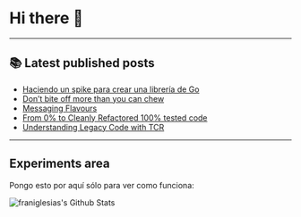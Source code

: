 # Hi there 👋

<!--
**franiglesias/franiglesias** is a ✨ _special_ ✨ repository because its `README.md` (this file) appears on your GitHub profile.

Here are some ideas to get you started:

- 🔭 I’m currently working on ...
- 🌱 I’m currently learning ...
- 👯 I’m looking to collaborate on ...
- 🤔 I’m looking for help with ...
- 💬 Ask me about ...
- 📫 How to reach me: ...
- 😄 Pronouns: ...
- ⚡ Fun fact: ...
-->


---

## 📚 Latest published posts
<!-- TB-FEED:START -->
- [Haciendo un spike para crear una librería de Go](https://franiglesias.github.io/making_go_library/)
- [Don’t bite off more than you can chew](https://franiglesias.github.io/Don-t-bite-off-more-than-you-can-chew/)
- [Messaging Flavours](https://franiglesias.github.io/Messaging-Flavours/)
- [From 0% to Cleanly Refactored 100% tested code](https://franiglesias.github.io/From-0-to-Cleanly-Refactored-100-tested-code/)
- [Understanding Legacy Code with TCR](https://franiglesias.github.io/Understanding-Legacy-Code-with-TCR/)
<!-- TB-FEED:END -->


---

## Experiments area

Pongo esto por aquí sólo para ver como funciona:

<img alt="franiglesias's Github Stats" src="https://github-readme-stats.vercel.app/api?username=franiglesias&show_icons=true&hide_border=true" />
